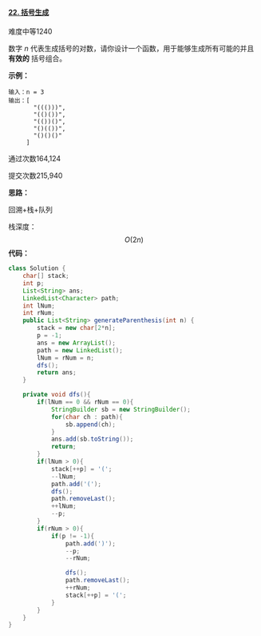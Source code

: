 #### [22. 括号生成](https://leetcode-cn.com/problems/generate-parentheses/)

难度中等1240

数字 *n* 代表生成括号的对数，请你设计一个函数，用于能够生成所有可能的并且 **有效的** 括号组合。

 

**示例：**

```
输入：n = 3
输出：[
       "((()))",
       "(()())",
       "(())()",
       "()(())",
       "()()()"
     ]
```

通过次数164,124

提交次数215,940

**思路：**

回溯+栈+队列

栈深度：
$$
O(2n)
$$
**代码：**

```java
class Solution {
    char[] stack;
    int p;
    List<String> ans;
    LinkedList<Character> path;
    int lNum;
    int rNum;
    public List<String> generateParenthesis(int n) {
        stack = new char[2*n];
        p = -1;
        ans = new ArrayList();
        path = new LinkedList();
        lNum = rNum = n;
        dfs();
        return ans;
    }

    private void dfs(){
        if(lNum == 0 && rNum == 0){
            StringBuilder sb = new StringBuilder();
            for(char ch : path){
                sb.append(ch);
            }
            ans.add(sb.toString());
            return;
        }
        if(lNum > 0){
            stack[++p] = '(';
            --lNum;
            path.add('(');
            dfs();
            path.removeLast();
            ++lNum;
            --p;
        }
        if(rNum > 0){
            if(p != -1){
                path.add(')');
                --p;
                --rNum;

                dfs();
                path.removeLast();
                ++rNum;
                stack[++p] = '(';
            }
        }
    }
}
```

